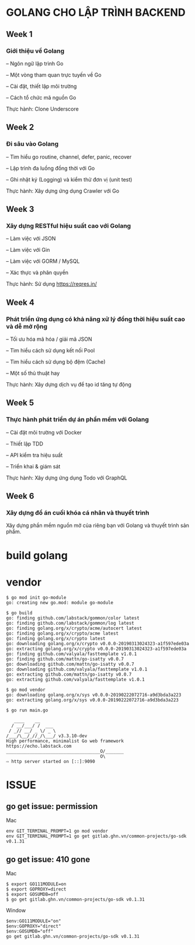 ﻿# GOLANG CHO LẬP TRÌNH BACKEND

## Week 1
### Giới thiệu về Golang

– Ngôn ngữ lập trình Go

– Một vòng tham quan trực tuyến về Go

– Cài đặt, thiết lập môi trường

– Cách tổ chức  mã nguồn Go

Thực hành: Clone Underscore

## Week 2
### Đi sâu vào Golang

– Tìm hiểu go routine, channel, defer, panic, recover

– Lập trình đa luồng đồng thời với Go

– Ghi nhật ký (Logging) và kiểm thử đơn vị (unit test)

Thực hành: Xây dựng ứng dụng Crawler với Go

## Week 3
### Xây dựng RESTful hiệu suất cao với Golang

– Làm việc với JSON

– Làm việc với Gin

– Làm việc với GORM / MySQL

– Xác thực và phân quyền

Thực hành: Sử dụng https://reqres.in/

## Week 4
### Phát triển ứng dụng có khả năng xử lý đồng thời hiệu suất cao và dễ mở rộng

– Tối ưu hóa mã hóa / giải mã JSON

– Tìm hiểu cách sử dụng kết nối Pool

– Tìm hiểu cách sử dụng bộ đệm (Cache)

– Một số thủ thuật hay

Thực hành: Xây dựng dịch vụ để tạo id tăng tự động

## Week 5
### Thực hành phát triển dự án phần mềm với Golang

– Cài đặt môi trường với Docker

– Thiết lập TDD

– API kiểm tra hiệu suất

– Triển khai & giám sát

Thực hành: Xây dựng ứng dụng Todo với GraphQL

## Week 6
### Xây dựng đồ án cuối khóa cá nhân và thuyết trình

Xây dựng phần mềm nguồn mở của riêng bạn với Golang và thuyết trình sản phẩm.

# build golang

# vendor
```
$ go mod init go-module
go: creating new go.mod: module go-module

$ go build
go: finding github.com/labstack/gommon/color latest
go: finding github.com/labstack/gommon/log latest
go: finding golang.org/x/crypto/acme/autocert latest
go: finding golang.org/x/crypto/acme latest
go: finding golang.org/x/crypto latest
go: downloading golang.org/x/crypto v0.0.0-20190313024323-a1f597ede03a
go: extracting golang.org/x/crypto v0.0.0-20190313024323-a1f597ede03a
go: finding github.com/valyala/fasttemplate v1.0.1
go: finding github.com/mattn/go-isatty v0.0.7
go: downloading github.com/mattn/go-isatty v0.0.7
go: downloading github.com/valyala/fasttemplate v1.0.1
go: extracting github.com/mattn/go-isatty v0.0.7
go: extracting github.com/valyala/fasttemplate v1.0.1

$ go mod vendor
go: downloading golang.org/x/sys v0.0.0-20190222072716-a9d3bda3a223
go: extracting golang.org/x/sys v0.0.0-20190222072716-a9d3bda3a223

$ go run main.go

   ____    __
  / __/___/ /  ___
 / _// __/ _ \/ _ \
/___/\__/_//_/\___/ v3.3.10-dev
High performance, minimalist Go web framework
https://echo.labstack.com
____________________________________O/_______
                                    O\
⇨ http server started on [::]:9090
```

# ISSUE
## go get issue: permission
Mac
```
env GIT_TERMINAL_PROMPT=1 go mod vendor
env GIT_TERMINAL_PROMPT=1 go get gitlab.ghn.vn/common-projects/go-sdk v0.1.31
```
## go get issue: 410 gone
Mac
```
$ export GO111MODULE=on
$ export GOPROXY=direct
$ export GOSUMDB=off
$ go get gitlab.ghn.vn/common-projects/go-sdk v0.1.31
```

Window
```
$env:GO111MODULE="on"
$env:GOPROXY="direct"
$env:GOSUMDB="off"
go get gitlab.ghn.vn/common-projects/go-sdk v0.1.31
```
